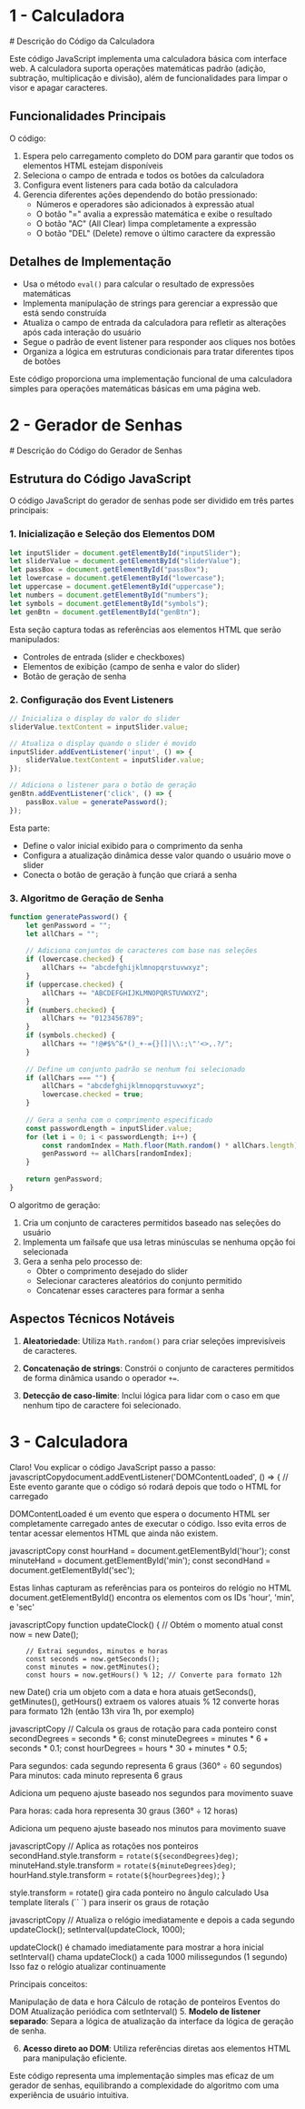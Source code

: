 <h1>1 - Calculadora</h1>
# Descrição do Código da Calculadora

Este código JavaScript implementa uma calculadora básica com interface web. A calculadora suporta operações matemáticas padrão (adição, subtração, multiplicação e divisão), além de funcionalidades para limpar o visor e apagar caracteres.

## Funcionalidades Principais

O código:
1. Espera pelo carregamento completo do DOM para garantir que todos os elementos HTML estejam disponíveis
2. Seleciona o campo de entrada e todos os botões da calculadora
3. Configura event listeners para cada botão da calculadora
4. Gerencia diferentes ações dependendo do botão pressionado:
   - Números e operadores são adicionados à expressão atual
   - O botão "=" avalia a expressão matemática e exibe o resultado
   - O botão "AC" (All Clear) limpa completamente a expressão
   - O botão "DEL" (Delete) remove o último caractere da expressão

## Detalhes de Implementação

- Usa o método `eval()` para calcular o resultado de expressões matemáticas
- Implementa manipulação de strings para gerenciar a expressão que está sendo construída
- Atualiza o campo de entrada da calculadora para refletir as alterações após cada interação do usuário
- Segue o padrão de event listener para responder aos cliques nos botões
- Organiza a lógica em estruturas condicionais para tratar diferentes tipos de botões

Este código proporciona uma implementação funcional de uma calculadora simples para operações matemáticas básicas em uma página web.

<h1>2 - Gerador de Senhas</h1>
# Descrição do Código do Gerador de Senhas

## Estrutura do Código JavaScript

O código JavaScript do gerador de senhas pode ser dividido em três partes principais:

### 1. Inicialização e Seleção dos Elementos DOM

```javascript
let inputSlider = document.getElementById("inputSlider");
let sliderValue = document.getElementById("sliderValue");
let passBox = document.getElementById("passBox");
let lowercase = document.getElementById("lowercase");
let uppercase = document.getElementById("uppercase");
let numbers = document.getElementById("numbers");
let symbols = document.getElementById("symbols");
let genBtn = document.getElementById("genBtn");
```

Esta seção captura todas as referências aos elementos HTML que serão manipulados:
- Controles de entrada (slider e checkboxes)
- Elementos de exibição (campo de senha e valor do slider)
- Botão de geração de senha

### 2. Configuração dos Event Listeners

```javascript
// Inicializa o display do valor do slider
sliderValue.textContent = inputSlider.value;

// Atualiza o display quando o slider é movido
inputSlider.addEventListener('input', () => {
    sliderValue.textContent = inputSlider.value;
});

// Adiciona o listener para o botão de geração
genBtn.addEventListener('click', () => {
    passBox.value = generatePassword();
});
```

Esta parte:
- Define o valor inicial exibido para o comprimento da senha
- Configura a atualização dinâmica desse valor quando o usuário move o slider
- Conecta o botão de geração à função que criará a senha

### 3. Algoritmo de Geração de Senha

```javascript
function generatePassword() {
    let genPassword = "";
    let allChars = "";
    
    // Adiciona conjuntos de caracteres com base nas seleções
    if (lowercase.checked) {
        allChars += "abcdefghijklmnopqrstuvwxyz";
    }
    if (uppercase.checked) {
        allChars += "ABCDEFGHIJKLMNOPQRSTUVWXYZ";
    }
    if (numbers.checked) {
        allChars += "0123456789";
    }
    if (symbols.checked) {
        allChars += "!@#$%^&*()_+-={}[]|\\:;\"'<>,.?/";
    }
    
    // Define um conjunto padrão se nenhum foi selecionado
    if (allChars === "") {
        allChars = "abcdefghijklmnopqrstuvwxyz";
        lowercase.checked = true;
    }
    
    // Gera a senha com o comprimento especificado
    const passwordLength = inputSlider.value;
    for (let i = 0; i < passwordLength; i++) {
        const randomIndex = Math.floor(Math.random() * allChars.length);
        genPassword += allChars[randomIndex];
    }
    
    return genPassword;
}
```

O algoritmo de geração:
1. Cria um conjunto de caracteres permitidos baseado nas seleções do usuário
2. Implementa um failsafe que usa letras minúsculas se nenhuma opção foi selecionada
3. Gera a senha pelo processo de:
   - Obter o comprimento desejado do slider
   - Selecionar caracteres aleatórios do conjunto permitido
   - Concatenar esses caracteres para formar a senha

## Aspectos Técnicos Notáveis

1. **Aleatoriedade**: Utiliza `Math.random()` para criar seleções imprevisíveis de caracteres.

2. **Concatenação de strings**: Constrói o conjunto de caracteres permitidos de forma dinâmica usando o operador `+=`.

3. **Detecção de caso-limite**: Inclui lógica para lidar com o caso em que nenhum tipo de caractere foi selecionado.

<h1>3 - Calculadora</h1>

Claro! Vou explicar o código JavaScript passo a passo:
javascriptCopydocument.addEventListener('DOMContentLoaded', () => {
    // Este evento garante que o código só rodará depois que todo o HTML for carregado

DOMContentLoaded é um evento que espera o documento HTML ser completamente carregado antes de executar o código.
Isso evita erros de tentar acessar elementos HTML que ainda não existem.

javascriptCopy    const hourHand = document.getElementById('hour');
    const minuteHand = document.getElementById('min');
    const secondHand = document.getElementById('sec');

Estas linhas capturam as referências para os ponteiros do relógio no HTML
document.getElementById() encontra os elementos com os IDs 'hour', 'min', e 'sec'

javascriptCopy    function updateClock() {
        // Obtém o momento atual
        const now = new Date();
        
        // Extrai segundos, minutos e horas
        const seconds = now.getSeconds();
        const minutes = now.getMinutes();
        const hours = now.getHours() % 12; // Converte para formato 12h

new Date() cria um objeto com a data e hora atuais
getSeconds(), getMinutes(), getHours() extraem os valores atuais
% 12 converte horas para formato 12h (então 13h vira 1h, por exemplo)

javascriptCopy        // Calcula os graus de rotação para cada ponteiro
        const secondDegrees = seconds * 6;
        const minuteDegrees = minutes * 6 + seconds * 0.1;
        const hourDegrees = hours * 30 + minutes * 0.5;

Para segundos: cada segundo representa 6 graus (360° ÷ 60 segundos)
Para minutos: cada minuto representa 6 graus

Adiciona um pequeno ajuste baseado nos segundos para movimento suave


Para horas: cada hora representa 30 graus (360° ÷ 12 horas)

Adiciona um pequeno ajuste baseado nos minutos para movimento suave



javascriptCopy        // Aplica as rotações nos ponteiros
        secondHand.style.transform = `rotate(${secondDegrees}deg)`;
        minuteHand.style.transform = `rotate(${minuteDegrees}deg)`;
        hourHand.style.transform = `rotate(${hourDegrees}deg)`;
    }

style.transform = rotate() gira cada ponteiro no ângulo calculado
Usa template literals (`` `) para inserir os graus de rotação

javascriptCopy    // Atualiza o relógio imediatamente e depois a cada segundo
    updateClock();
    setInterval(updateClock, 1000);

updateClock() é chamado imediatamente para mostrar a hora inicial
setInterval() chama updateClock() a cada 1000 milissegundos (1 segundo)
Isso faz o relógio atualizar continuamente

Principais conceitos:

Manipulação de data e hora
Cálculo de rotação de ponteiros
Eventos do DOM
Atualização periódica com setInterval()
5. **Modelo de listener separado**: Separa a lógica de atualização da interface da lógica de geração de senha.

6. **Acesso direto ao DOM**: Utiliza referências diretas aos elementos HTML para manipulação eficiente.

Este código representa uma implementação simples mas eficaz de um gerador de senhas, equilibrando a complexidade do algoritmo com uma experiência de usuário intuitiva.
